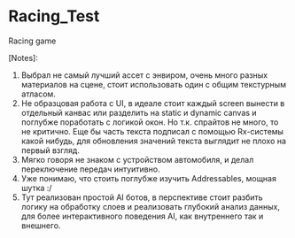 # Racing_Test
 Racing game

[Notes]: 

1) Выбрал не самый лучший ассет с энвиром, очень много разных материалов на сцене, стоит использовать один с общим текстурным атласом.
2) Не образцовая работа с UI, в идеале стоит каждый screen вынести в отдельный канвас или разделить на static и dynamic canvas и поглубже поработать с логикой окон. Но т.к. спрайтов не много, то не критично. Еще бы часть текста подписал с помощью Rx-системы какой нибудь, для обновления значений текста выглядит не плохо на первый взгляд.
3) Мягко говоря не знаком с устройством автомобиля, и делал переключение передач интуитивно.  
4) Уже понимаю, что стоить поглубже изучить Addressables, мощная шутка :/
5) Тут реализован простой AI ботов, в перспективе стоит разбить логику на обработку слоев и реализовать глубокий анализ данных, для более интерактивного поведения AI, как внутреннего так и внешнего.
